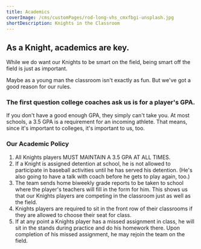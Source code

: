 ```yaml
---
title: Academics
coverImage: /cms/customPages/rod-long-vhs_cmxfbgi-unsplash.jpg
shortDescription: Knights in the Classroom
---
```

## As a Knight, academics are key.

While we do want our Knights to be smart on the field, being smart off the field is just as important.

Maybe as a young man the classroom isn't exactly as fun. But we've got a good reason for our rules.

### The first question college coaches ask us is for a player's GPA.

If you don't have a good enough GPA, they simply can't take you. At most schools, a 3.5 GPA is a requirement for an incoming athlete. That means, since it's important to colleges, it's important to us, too.

### Our Academic Policy

1. All Knights players MUST MAINTAIN A 3.5 GPA AT ALL TIMES.
2. If a Knight is assigned detention at school, he is not allowed to participate in baseball activities until he has served his detention. (He's also going to have a talk with coach before he gets to play again, too.)
3. The team sends home biweekly grade reports to be taken to school where the player's teachers will fill in the form for him. This shows us that our Knights players are competing in the classroom just as well as the field.
4. Knights players are required to sit in the front row of their classrooms if they are allowed to choose their seat for class.
5. If at any point a Knights player has a missed assignment in class, he will sit in the stands during practice and do his homework there. Upon completion of his missed assignment, he may rejoin the team on the field.